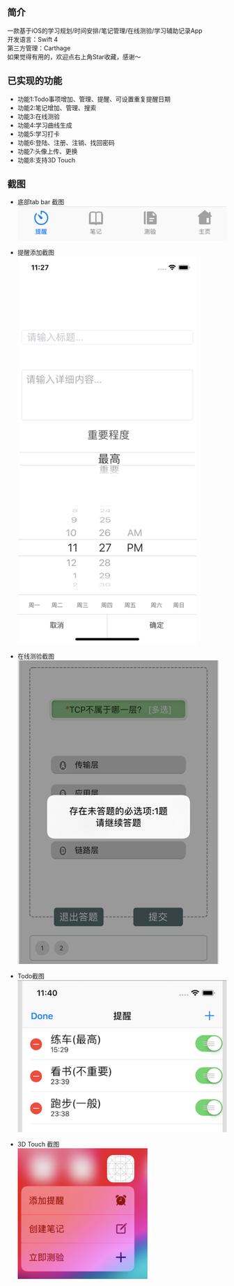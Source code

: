 ## 简介
一款基于iOS的学习规划/时间安排/笔记管理/在线测验/学习辅助记录App  
开发语言：Swift 4  
第三方管理：Carthage  
如果觉得有用的，欢迎点右上角Star收藏，感谢～



## 已实现的功能
- 功能1:Todo事项增加、管理、提醒、可设置重复提醒日期
- 功能2:笔记增加、管理、搜索
- 功能3:在线测验
- 功能4:学习曲线生成
- 功能5:学习打卡  
- 功能6:登陆、注册、注销、找回密码 
- 功能7:头像上传、更换
- 功能8:支持3D Touch


## 截图
- 底部tab bar 截图  
![image](https://raw.githubusercontent.com/edisonwong520/todo_study_app/master/Screenshots/%E5%9B%BE%E7%89%875.png)  

- 提醒添加截图  
![image](https://raw.githubusercontent.com/edisonwong520/todo_study_app/master/Screenshots/%E5%9B%BE%E7%89%876.png)

- 在线测验截图  
![image](https://raw.githubusercontent.com/edisonwong520/todo_study_app/master/Screenshots/%E5%9B%BE%E7%89%873.png)


- Todo截图  
![image](https://raw.githubusercontent.com/edisonwong520/todo_study_app/master/Screenshots/%E5%9B%BE%E7%89%871.png)

- 3D Touch 截图  
![image](https://raw.githubusercontent.com/edisonwong520/todo_study_app/master/Screenshots/%E5%9B%BE%E7%89%874.png) 